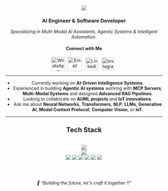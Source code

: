
<h1 align="center">
    <img src="https://readme-typing-svg.herokuapp.com/?font=Righteous&size=35&center=true&vCenter=true&width=600&height=70&duration=4000&lines=I'm+Sharan+Kumar+R!;" />
</h1>

<div align="center">

### AI Engineer & Software Developer
*Specializing in Multi-Modal AI Assistants, Agentic Systems & Intelligent Automation*.

<h4 align="center">Connect with Me</h4>
<p align="center">
  <a title="WhatsApp" href="https://wa.me/9344780554" target="_blank"><img align="center" src="https://upload.wikimedia.org/wikipedia/commons/6/6b/WhatsApp.svg" alt="WhatsApp" height="45" width="45" /></a>&nbsp;
  <a title="Email" href="mailto:sharankumarjl723@gmail.com" target="_blank"><img align="center" src="https://skillicons.dev/icons?i=gmail" alt="Email" height="45" width="45" /></a>
  &nbsp;
  <a title="LinkedIn" href="https://www.linkedin.com/in/sharan-kumar-r-1ba00124b/" target="_blank"><img align="center" src="https://skillicons.dev/icons?i=linkedin" alt="LinkedIn" height="40" width="40" /></a>
  &nbsp;
    <a title="Instagram" href="https://www.instagram.com/_sharan._.kumar_/" target="_blank"><img align="center" src="https://skillicons.dev/icons?i=instagram" alt="Instagram" height="40" width="40" /></a>
  &nbsp;



---
-  Currently working on **AI-Driven Intelligence Systems**.
-  Experienced in building **Agentic AI systems** working with **MCP Servers**, **Multi-Modal Systems** and designed **Advanced RAG Pipelines**.
-  Looking to collaborate on **AI/ML projects** and **IoT innovations**.
-  Ask me about **Neural Networks**, **Transformers**, **NLP**, **LLMs**, **Generative AI**, **Model Context Protocol**, **Computer Vision**, or **IoT**.
---


<h2 align="center"> Tech Stack </h2>
<br/>
<div align="center">
    <img src="https://skillicons.dev/icons?i=python,java,javascript,nodejs,expressjs,flask,fastapi,sqlite,git,opencv,arduino" /><br>
    <img src="https://skillicons.dev/icons?i=tensorflow,scikitlearn,matlab,html,css,react,github,vscode,raspberrypi,pytorch,postman" /><br>
    <img src="https://img.shields.io/badge/LangChain-1C3C3C?style=for-the-badge&logo=langchain&logoColor=white" />
    <img src="https://img.shields.io/badge/OpenAI-412991?style=for-the-badge&logo=openai&logoColor=white" />
    <img src="https://img.shields.io/badge/Groq-FF6600?style=for-the-badge&logo=groq&logoColor=white" />
    <img src="https://img.shields.io/badge/Llama-8B2635?style=for-the-badge&logo=meta&logoColor=white" />
    <img src="https://img.shields.io/badge/ChromaDB-FF6B6B?style=for-the-badge" />
    <img src="https://img.shields.io/badge/Twilio-F22F46?style=for-the-badge&logo=twilio&logoColor=white" />
</div>


<br/><br/>
<div align="center">
  <em>💭 "Building the future, let's craft it together !!"</em> 
</div>

